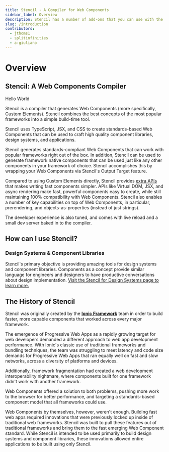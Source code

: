 ```yaml
---
title: Stencil - A Compiler for Web Components
sidebar_label: Overview
description: Stencil has a number of add-ons that you can use with the build process.
slug: /introduction
contributors:
  - jthoms1
  - splitinfinities
  - a-giuliano
---
```


# Overview

## Stencil: A Web Components Compiler

Hello World

Stencil is a compiler that generates Web Components (more specifically, Custom Elements). Stencil combines the best concepts of the most popular frameworks into a simple build-time tool.

Stencil uses TypeScript, JSX, and CSS to create standards-based Web Components that can be used to craft high quality component libraries, design systems, and applications.

Stencil generates standards-compliant Web Components that can work with popular frameworks right out of the box. In addition, Stencil can be used to generate framework native components that can be used just like any other components in your framework of choice. Stencil accomplishes this by wrapping your Web Components via Stencil's Output Target feature.

Compared to using Custom Elements directly, Stencil provides [extra APIs](/api) that makes writing fast components simpler. APIs like Virtual DOM, JSX, and async rendering make fast, powerful components easy to create, while still maintaining 100% compatibility with Web Components. Stencil also enables a number of key capabilities on top of Web Components, in particular, prerendering, and objects-as-properties (instead of just strings).

The developer experience is also tuned, and comes with live reload and a small dev server baked in to the compiler.

## How can I use Stencil?

### Design Systems & Component Libraries

Stencil's primary objective is providing amazing tools for design systems and component libraries. Components as a concept provide similar language for engineers and designers to have productive conversations about design implementation. [Visit the Stencil for Design Systems page to learn more.](/design-systems)

## The History of Stencil

Stencil was originally created by the **[Ionic Framework](http://ionicframework.com/)** team in order to build faster, more capable components that worked across every major framework.

The emergence of Progressive Web Apps as a rapidly growing target for web developers demanded a different approach to web app development performance. With Ionic's classic use of traditional frameworks and bundling techniques, the team was struggling to meet latency and code size demands for Progressive Web Apps that ran equally well on fast and slow networks, across a diversity of platforms and devices.

Additionally, framework fragmentation had created a web development interoperability nightmare, where components built for one framework didn't work with another framework.

Web Components offered a solution to both problems, pushing more work to the browser for better performance, and targeting a standards-based component model that all frameworks could use.

Web Components by themselves, however, weren't enough. Building fast web apps required innovations that were previously locked up inside of traditional web frameworks. Stencil was built to pull these features out of traditional frameworks and bring them to the fast emerging Web Component standard. While Stencil is intended to be used primarily to build design systems and component libraries, these innovations allowed entire applications to be built using only Stencil.
